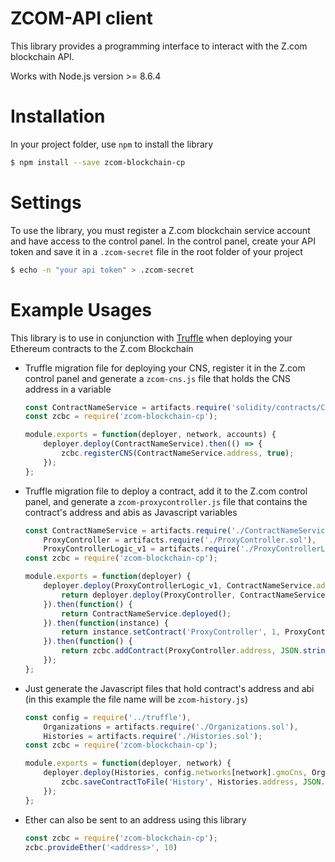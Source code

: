 # ZCOM-API client

This library provides a programming interface to interact with the Z.com blockchain API.

Works with Node.js version >= 8.6.4

# Installation

In your project folder, use ```npm``` to install the library
```sh
$ npm install --save zcom-blockchain-cp
```

# Settings

To use the library, you must register a Z.com blockchain service account and have access to the control panel.
In the control panel, create your API token and save it in a ```.zcom-secret``` file in the root folder of your project
```sh
$ echo -n "your api token" > .zcom-secret
```

# Example Usages

This library is to use in conjunction with [Truffle](https://truffleframework.com/) when deploying your Ethereum contracts to the Z.com Blockchain

* Truffle migration file for deploying your CNS, register it in the Z.com control panel and generate a ```zcom-cns.js``` file that holds the CNS address in a variable
    ```javascript
    const ContractNameService = artifacts.require('solidity/contracts/ContractNameService.sol');
    const zcbc = require('zcom-blockchain-cp');

    module.exports = function(deployer, network, accounts) {
        deployer.deploy(ContractNameService).then(() => {
            zcbc.registerCNS(ContractNameService.address, true);
        });
    };
    ```



* Truffle migration file to deploy a contract, add it to the Z.com control panel, and generate a ```zcom-proxycontroller.js``` file that contains the contract's address and abis as Javascript variables
    ```javascript
    const ContractNameService = artifacts.require('./ContractNameService.sol'),
        ProxyController = artifacts.require('./ProxyController.sol'),
        ProxyControllerLogic_v1 = artifacts.require('./ProxyControllerLogic_v1.sol');
    const zcbc = require('zcom-blockchain-cp');

    module.exports = function(deployer) {
        deployer.deploy(ProxyControllerLogic_v1, ContractNameService.address).then(function() {
            return deployer.deploy(ProxyController, ContractNameService.address, ProxyControllerLogic_v1.address);
        }).then(function() {
            return ContractNameService.deployed();
        }).then(function(instance) {
            return instance.setContract('ProxyController', 1, ProxyController.address, ProxyControllerLogic_v1.address);
        }).then(function() {
            return zcbc.addContract(ProxyController.address, JSON.stringify(ProxyController.abi), 3500000, true, 'ProxyController');
        });
    };
    ```

* Just generate the Javascript files that hold contract's address and abi (in this example the file name will be ```zcom-history.js```)
    ```javascript
    const config = require('../truffle'),
        Organizations = artifacts.require('./Organizations.sol'),
        Histories = artifacts.require('./Histories.sol');
    const zcbc = require('zcom-blockchain-cp');

    module.exports = function(deployer, network) {
        deployer.deploy(Histories, config.networks[network].gmoCns, Organizations.address).then(() => {
            zcbc.saveContractToFile('History', Histories.address, JSON.stringify(Histories.abi));
        });
    };
    ```

* Ether can also be sent to an address using this library
    ```javascript
    const zcbc = require('zcom-blockchain-cp');
    zcbc.provideEther('<address>', 10)
    ```

